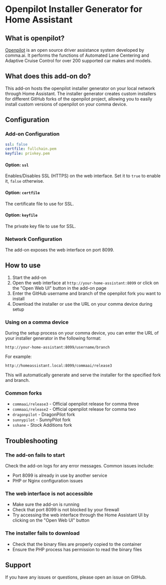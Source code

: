 # Openpilot Installer Generator for Home Assistant

## What is openpilot?

[Openpilot](https://github.com/commaai/openpilot) is an open source driver assistance system developed by comma.ai. It performs the functions of Automated Lane Centering and Adaptive Cruise Control for over 200 supported car makes and models.

## What does this add-on do?

This add-on hosts the openpilot installer generator on your local network through Home Assistant. The installer generator creates custom installers for different GitHub forks of the openpilot project, allowing you to easily install custom versions of openpilot on your comma device.

## Configuration

### Add-on Configuration

```yaml
ssl: false
certfile: fullchain.pem
keyfile: privkey.pem
```

#### Option: `ssl`

Enables/Disables SSL (HTTPS) on the web interface. Set it to `true` to enable it, `false` otherwise.

#### Option: `certfile`

The certificate file to use for SSL.

#### Option: `keyfile`

The private key file to use for SSL.

### Network Configuration

The add-on exposes the web interface on port 8099.

## How to use

1. Start the add-on
2. Open the web interface at `http://your-home-assistant:8099` or click on the "Open Web UI" button in the add-on page
3. Enter the GitHub username and branch of the openpilot fork you want to install
4. Download the installer or use the URL on your comma device during setup

### Using on a comma device

During the setup process on your comma device, you can enter the URL of your installer generator in the following format:

```
http://your-home-assistant:8099/username/branch
```

For example:
```
http://homeassistant.local:8099/commaai/release3
```

This will automatically generate and serve the installer for the specified fork and branch.

### Common forks

- `commaai/release3` - Official openpilot release for comma three
- `commaai/release2` - Official openpilot release for comma two
- `dragonpilot` - DragonPilot fork
- `sunnypilot` - SunnyPilot fork
- `sshane` - Stock Additions fork

## Troubleshooting

### The add-on fails to start

Check the add-on logs for any error messages. Common issues include:

- Port 8099 is already in use by another service
- PHP or Nginx configuration issues

### The web interface is not accessible

- Make sure the add-on is running
- Check that port 8099 is not blocked by your firewall
- Try accessing the web interface through the Home Assistant UI by clicking on the "Open Web UI" button

### The installer fails to download

- Check that the binary files are properly copied to the container
- Ensure the PHP process has permission to read the binary files

## Support

If you have any issues or questions, please open an issue on GitHub.